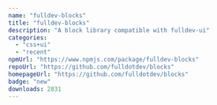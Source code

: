 ```yaml
---
name: "fulldev-blocks"
title: "fulldev-blocks"
description: "A block library compatible with fulldev-ui"
categories:
  - "css+ui"
  - "recent"
npmUrl: "https://www.npmjs.com/package/fulldev-blocks"
repoUrl: "https://github.com/fulldotdev/blocks"
homepageUrl: "https://github.com/fulldotdev/blocks"
badge: "new"
downloads: 2831
---
```

